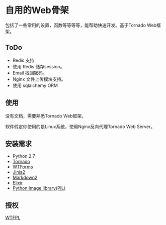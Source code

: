 # 自用的Web骨架

包括了一些常用的设置，函数等等等等，能帮助快速开发。基于Tornado Web框架。

## ToDo
* Redis 支持
* 使用 Redis 储存session。
* Email 找回密码。
* Nginx 文件上传模块支持。
* 使用 sqlalchemy ORM

## 使用
没有文档，需要熟悉Tornado Web框架。

软件假定你使用的是Linux系统，使用Nginx反向代理Tornado Web Server。

## 安装需求
* Python 2.7
* [Tornado](http://www.tornadoweb.org/)
* [WTForms](http://wtforms.simplecodes.com/docs/dev/)
* [Jinja2](http://jinja.pocoo.org/docs/)
* [Markdown2](https://github.com/trentm/python-markdown2)
* [Elixir](http://elixir.ematia.de/trac/wiki)
* [Python Image library(PIL)](http://www.pythonware.com/products/pil/)


## 授权
[WTFPL](http://sam.zoy.org/wtfpl/COPYING)
